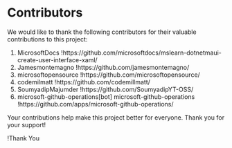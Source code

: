# Contributors

We would like to thank the following contributors for their valuable contributions to this project:

<ol>
  <li>MicrosoftDocs !https://github.com/microsoftdocs/mslearn-dotnetmaui-create-user-interface-xaml/</li>
  <li>Jamesmontemagno !https://github.com/jamesmontemagno/</li>
  <li>microsoftopensource !https://github.com/microsoftopensource/</li>
  <li>codemilmatt !https://github.com/codemillmatt/</li>
  <li>SoumyadipMajumder !https://github.com/SoumyadipYT-OSS/</li>
  <li>microsoft-github-operations[bot] microsoft-github-operations !https://github.com/apps/microsoft-github-operations/</li>
</ol>

Your contributions help make this project better for everyone. Thank you for your support!

!Thank You

